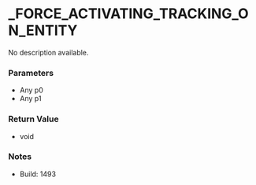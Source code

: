 # _FORCE_ACTIVATING_TRACKING_ON_ENTITY

No description available.

### Parameters
* Any p0
* Any p1

### Return Value
* void

### Notes
* Build: 1493

